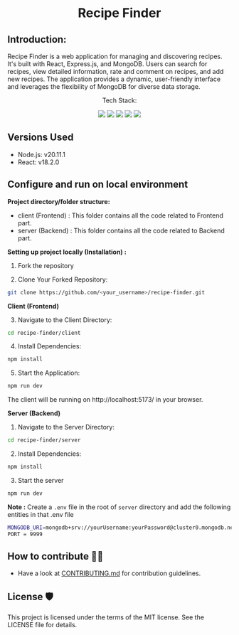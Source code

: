<h1 align="center">Recipe Finder</h1>

## Introduction:
Recipe Finder is a web application for managing and discovering recipes. It's built with React, Express.js, and MongoDB. Users can search for recipes, view detailed information, rate and comment on recipes, and add new recipes. The application provides a dynamic, user-friendly interface and leverages the flexibility of MongoDB for diverse data storage.

<p align="center">Tech Stack:</p>
<p align="center">
    <img src="https://img.shields.io/badge/React-20232A?style=for-the-badge&logo=react&logoColor=white"> 
    <img src="https://img.shields.io/badge/javascript-%23323330.svg?style=for-the-badge&logo=javascript&logoColor=%23F7DF1E">
    <img src="https://img.shields.io/badge/Node.js-43853D?style=for-the-badge&logo=node.js&logoColor=white">
    <img src="https://img.shields.io/badge/Express.js-404D59?style=for-the-badge">
    <img src="https://img.shields.io/badge/MongoDB-4EA94B?style=for-the-badge&logo=mongodb&logoColor=white">
</p>

## Versions Used

- Node.js: v20.11.1
- React: v18.2.0


## Configure and run on local environment
**Project directory/folder structure:**
* client (Frontend) : This folder contains all the code related to Frontend part.
* server (Backend) : This folder contains all the code related to Backend part.

**Setting up project locally (Installation) :**
1. Fork the repository

2. Clone Your Forked Repository:

```sh
git clone https://github.com/<your_username>/recipe-finder.git
```
**Client (Frontend)** 

3. Navigate to the Client Directory:

```sh
cd recipe-finder/client
```

4. Install Dependencies:

```sh
npm install
```

5. Start the Application:

```sh
npm run dev
```
The client will be running on http://localhost:5173/ in your browser.  

**Server (Backend)**

1. Navigate to the Server Directory:

```sh
cd recipe-finder/server
```

2. Install Dependencies:

```sh
npm install
```

3. Start the server

```sh
npm run dev
```
**Note :** Create a ```.env``` file in the root of ```server``` directory and add the following entities in that .env file

```sh
MONGODB_URI=mongodb+srv://yourUsername:yourPassword@cluster0.mongodb.net/yourDatabaseName?retryWrites=true&w=majority&appName=YourAppName
PORT = 9999
```

## How to contribute 👨‍💻
- Have a look at [CONTRIBUTING.md](.github/CONTRIBUTING.md) for contribution guidelines.  


## License 🛡️ 

This project is licensed under the terms of the MIT license. See the LICENSE file for details.